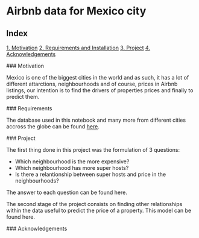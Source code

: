 # Airbnb data for Mexico city

## Index

[1. Motivation](#motivation)
[2. Requirements and Installation](#requirements)
[3. Project](#project)
[4. Acknowledgements](#acknowledgements)

<a name="motivation"/>
### Motivation

Mexico is one of the biggest cities in the world and as such, it has a lot of different attarctions, neighbourhoods and of course, prices in Airbnb listings, our intention is to find the drivers of properties prices and finally to predict them.

<a name="requirements"/>
### Requirements

The database used in this notebook and many more from different cities accross the globe can be found [here](http://insideairbnb.com/get-the-data.html).

<a name="project"/>
### Project

The first thing done in this project was the formulation of 3 questions:
* Which neighbourhood is the more expensive?
* Which neighbourhood has more super hosts?
* Is there a relantionship between super hosts and price in the neighbourhoods?

The answer to each question can be found here.

The second stage of the project consists on finding other relationships within the data useful to predict the price of a property. This model can be found here.

<a name="acknowledgements"/>
### Acknowledgements
